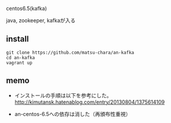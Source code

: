 centos6.5(kafka)

java, zookeeper, kafkaが入る

## install

```
git clone https://github.com/matsu-chara/an-kafka
cd an-kafka
vagrant up
```

## memo

* インストールの手順は以下を参考にした。 http://kimutansk.hatenablog.com/entry/20130804/1375614109

* an-centos-6.5への依存は消した（再頒布性重視）

